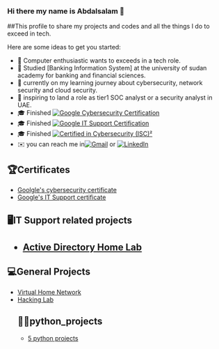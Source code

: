 ### Hi there my name is Abdalsalam 👋

##This profile to share my projects and codes and all the things I do to exceed in tech.

<!--
**Abdelslam1999/Abdelslam1999** is a ✨ _special_ ✨ repository because its `README.md` (this file) appears on your GitHub profile.-->

Here are some ideas to get you started:

- 🔭 Computer enthusiastic wants to exceeds in a tech role.<br>
- 🌱 Studied [Banking Information System] at the university of sudan academy for banking and financial sciences.<br>
- 🤔 currently on my learning journey about cybersecurity, network security and cloud security.
- 💼 inspiring to land a role as tier1 SOC analyst or a security analyst in UAE.
- 🎓 Finished [![Google Cybersecurity Certification](https://img.shields.io/badge/Google%20Cybersecurity%20Certification-4285F4?style=flat&logo=google&logoColor=white)](https://www.credly.com/badges/6107c4f5-edff-451b-96a5-cdfcbf7d6024/linked_in_profile)<br>
- 🎓 Finished [![Google IT Support Certification](https://img.shields.io/badge/Google%20IT_Support%20Certification-4285F4?style=flat&logo=google&logoColor=red)](https://www.credly.com/badges/fd63a805-0e58-43f1-b8c8-c62a39a3a33c)<br>
- 🎓 Finished [![Certified in Cybersecurity (ISC)²](<https://img.shields.io/badge/Certified%20in%20Cybersecurity-(ISC)%C2%B2-000000?style=flat&logo=isc2&logoColor=white>)](your-certification-url)<br>
- ✉️ you can reach me in[![Gmail](https://img.shields.io/badge/Gmail-D14836?style=flat&logo=gmail&logoColor=white)](mailto:Abdelslammohamed1738@gmail.com)
  or [![LinkedIn](https://img.shields.io/badge/LinkedIn-0A66C2?style=plastic&logo=linkedin&logoColor=white)](https://www.linkedin.com/in/abdelslam-mohamed-094601241)

<h2>🏆Certificates</h2>
<ul>
<li><a href="https://github.com/Abdelslam1999/Google-s-cybersecurity-certificate">Goolgle's cybersecurity certificate </a></li>
<li><a href="https://github.com/Abdelslam1999/Google-IT-Support-certificate?tab=readme-ov-file#5-diagram-overview-">Google's IT Support certificate</a></li>
</ul>
<h2>🖥️IT Support related projects<h2>
<ul>
<li><a href="https://github.com/Abdelslam1999/Active-Directory">Active Directory Home Lab</a></li>
</ul>
<h2>💻General Projects</h2>
<ul>
<li><a href="https://github.com/Abdelslam1999/Home_Network">Virtual Home Network</a><br></li>
<li><a href="https://github.com/Abdelslam1999/Hacking-Lab-Offensive-and-Defensive-Security">Hacking Lab</a></li>
<h2>👨‍💻python_projects</h2>
<ul>
<li><a href="https://github.com/Abdelslam1999/python/tree/main"> 5 python projects</a></li>
</ul>
